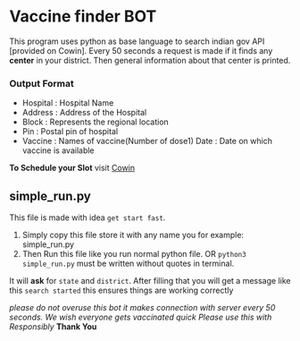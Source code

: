 # Vaccine finder BOT
This program uses python as base language to search indian gov API [provided on Cowin]. Every 50 seconds a request is made if it finds any **center** in your district.
Then general information about that center is printed.

### Output Format
- Hospital : Hospital Name
- Address : Address of the Hospital
- Block : Represents the regional location
- Pin : Postal pin of hospital
- Vaccine : Names of vaccine(Number of dose1)   Date : Date on which vaccine is available

**To Schedule your Slot**  visit [ Cowin ](https://www.cowin.gov.in/home)

## simple_run.py

This file is made with idea `get start fast`.

1. Simply copy this file store it with any name you for example: simple_run.py
2. Then Run this file like you run normal python file.
OR
`python3 simple_run.py`  must be written without quotes in terminal.

It will **ask** for `state` and `district`.
After filling that you will get a message like this 
`search started`
this ensures things are working correctly

*please do not overuse this bot it makes connection with server every 50 seconds.*
*We wish everyone gets vaccinated quick*
*Please use this with Responsibly*
**Thank You**
